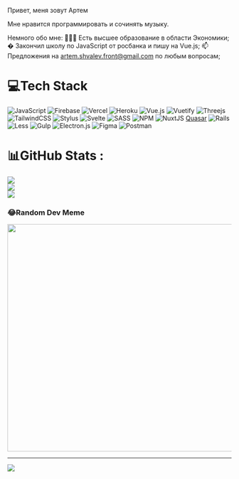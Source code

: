 

Привет, меня зовут Артем

Мне нравится программировать и сочинять музыку.

Немного обо мне:
👨🏽‍💻 Есть высшее образование в области Экономики;
� Закончил школу по JavaScript от росбанка и пишу на Vue.js;
📫 Предложения  на artem.shvalev.front@gmail.com по любым вопросам;

# 💻Tech Stack
![JavaScript](https://img.shields.io/badge/javascript-%23323330.svg?style=plastic&logo=javascript&logoColor=%23F7DF1E) ![Firebase](https://img.shields.io/badge/firebase-%23039BE5.svg?style=plastic&logo=firebase) ![Vercel](https://img.shields.io/badge/vercel-%23000000.svg?style=plastic&logo=vercel&logoColor=white) ![Heroku](https://img.shields.io/badge/heroku-%23430098.svg?style=plastic&logo=heroku&logoColor=white) ![Vue.js](https://img.shields.io/badge/vuejs-%2335495e.svg?style=plastic&logo=vuedotjs&logoColor=%234FC08D) ![Vuetify](https://img.shields.io/badge/Vuetify-1867C0?style=plastic&logo=vuetify&logoColor=AEDDFF) ![Threejs](https://img.shields.io/badge/threejs-black?style=plastic&logo=three.js&logoColor=white) ![TailwindCSS](https://img.shields.io/badge/tailwindcss-%2338B2AC.svg?style=plastic&logo=tailwind-css&logoColor=white) ![Stylus](https://img.shields.io/badge/stylus-%23ff6347.svg?style=plastic&logo=stylus&logoColor=white) ![Svelte](https://img.shields.io/badge/svelte-%23f1413d.svg?style=plastic&logo=svelte&logoColor=white) ![SASS](https://img.shields.io/badge/SASS-hotpink.svg?style=plastic&logo=SASS&logoColor=white) ![NPM](https://img.shields.io/badge/NPM-%23000000.svg?style=plastic&logo=npm&logoColor=white) ![NuxtJS](https://img.shields.io/badge/Nuxt-black?style=plastic&logo=nuxt.js&logoColor=white) [Quasar](https://img.shields.io/badge/Quasar-16B7FB?style=plastic&logo=quasar&logoColor=black) ![Rails](https://img.shields.io/badge/rails-%23CC0000.svg?style=plastic&logo=ruby-on-rails&logoColor=white) ![Less](https://img.shields.io/badge/less-2B4C80?style=plastic&logo=less&logoColor=white) ![Gulp](https://img.shields.io/badge/GULP-%23CF4647.svg?style=plastic&logo=gulp&logoColor=white) ![Electron.js](https://img.shields.io/badge/Electron-191970?style=plastic&logo=Electron&logoColor=white) 	![Figma](https://img.shields.io/badge/figma-%23F24E1E.svg?style=plastic&logo=figma&logoColor=white) ![Postman](https://img.shields.io/badge/Postman-FF6C37?style=plastic&logo=postman&logoColor=white)
# 📊GitHub Stats :
![](https://github-readme-stats.vercel.app/api?username=artemShvalev&theme=radical&hide_border=true&include_all_commits=false&count_private=false)<br/>
![](https://github-readme-streak-stats.herokuapp.com/?user=artemShvalev&theme=radical&hide_border=true)<br/>
![](https://github-readme-stats.vercel.app/api/top-langs/?username=artemShvalev&theme=radical&hide_border=true&include_all_commits=false&count_private=false&layout=compact)

### 😂Random Dev Meme
<img src="https://random-memer.herokuapp.com/" width="512px"/>

---
[![](https://visitcount.itsvg.in/api?id=artemShvalev&icon=5&color=0)](https://visitcount.itsvg.in)
